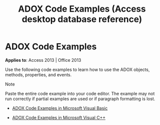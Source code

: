﻿---
title: ADOX Code Examples (Access desktop database reference)
TOCTitle: ADOX Code Examples
ms:assetid: 706689e7-8b34-59eb-533b-65fb73f1eb5f
ms:mtpsurl: https://msdn.microsoft.com/library/JJ249443(v=office.15)
ms:contentKeyID: 48545557
ms.date: 09/18/2015
mtps_version: v=office.15
---

# ADOX Code Examples


**Applies to**: Access 2013 | Office 2013

Use the following code examples to learn how to use the ADOX objects, methods, properties, and events.


> [!NOTE]
> Paste the entire code example into your code editor. The example may not run correctly if partial examples are used or if paragraph formatting is lost.



  - [ADOX Code Examples in Microsoft Visual Basic](adox-code-examples-in-microsoft-visual-basic.md)

  - [ADOX Code Examples in Microsoft Visual C++](adox-code-examples-in-microsoft-visual-c.md)

